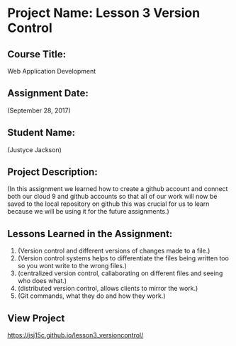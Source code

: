 # Project Name:  Lesson 3 Version Control


## Course Title:
Web Application Development

## Assignment Date:  
(September 28, 2017)

## Student Name:  
(Justyce Jackson)

## Project Description:
(In this assignment we learned how to create a github account and connect both our cloud 9
and github accounts so that all of our work will now be saved to the local repository on github
this was crucial for us to learn because we will be using it for the future assignments.)

## Lessons Learned in the Assignment:
1. (Version control and different versions of changes made to a file.)
2. (Version control systems helps to differentiate the files being written too so you wont write to the wrong files.)
3. (centralized version control, callaborating on different files and seeing who does what.)
4. (distributed version control, allows clients to mirror the work.)
5. (Git commands, what they do and how they work.)

## View Project
https://jsj15c.github.io/lesson3_versioncontrol/


